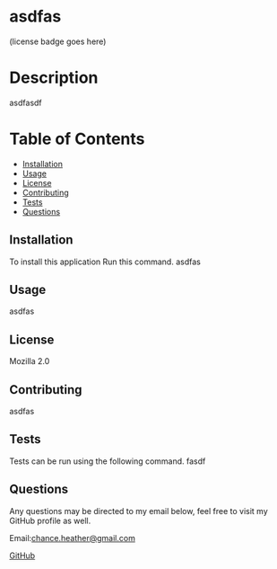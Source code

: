 # asdfas

  (license badge goes here)
  
  # Description
  asdfasdf
  
  # Table of Contents
  - [Installation](#installation)
  - [Usage](#usage)
  - [License](#license)
  - [Contributing](#contributing)
  - [Tests](#tests)
  - [Questions](#questions)
  
  
  ## Installation
  To install this application Run this command.
  asdfas
  
  ## Usage
  asdfas
  
  ## License
  Mozilla 2.0
  
  ## Contributing
 
  asdfas
  
  
  ## Tests
  Tests can be run using the following command.
  fasdf
  
  ## Questions
  Any questions may be directed to my email below, feel free to visit my GitHub profile as well.  

  Email:chance.heather@gmail.com   

  [GitHub](https://github.com/hcruz77)
  